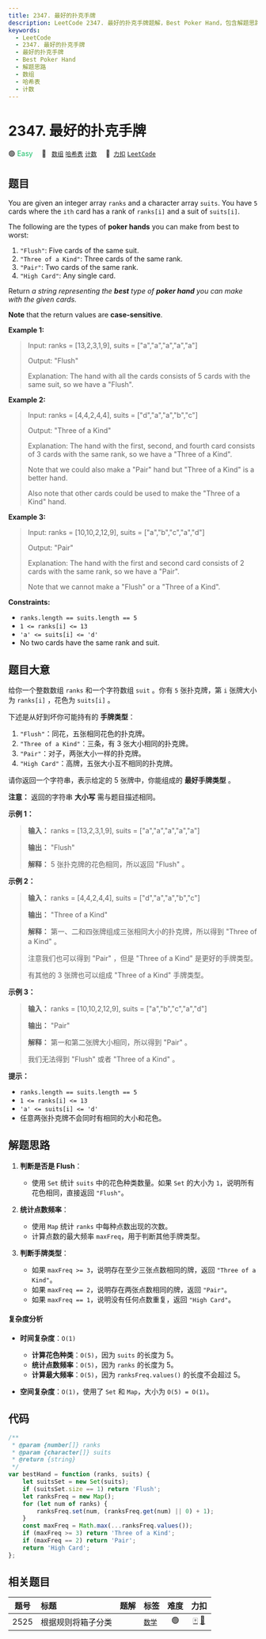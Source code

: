 ```yaml
---
title: 2347. 最好的扑克手牌
description: LeetCode 2347. 最好的扑克手牌题解，Best Poker Hand，包含解题思路、复杂度分析以及完整的 JavaScript 代码实现。
keywords:
  - LeetCode
  - 2347. 最好的扑克手牌
  - 最好的扑克手牌
  - Best Poker Hand
  - 解题思路
  - 数组
  - 哈希表
  - 计数
---
```


# 2347. 最好的扑克手牌

🟢 <font color=#15bd66>Easy</font>&emsp; 🔖&ensp; [`数组`](/tag/array.md) [`哈希表`](/tag/hash-table.md) [`计数`](/tag/counting.md)&emsp; 🔗&ensp;[`力扣`](https://leetcode.cn/problems/best-poker-hand) [`LeetCode`](https://leetcode.com/problems/best-poker-hand)

## 题目

You are given an integer array `ranks` and a character array `suits`. You have
`5` cards where the `ith` card has a rank of `ranks[i]` and a suit of
`suits[i]`.

The following are the types of **poker hands** you can make from best to
worst:

1. `"Flush"`: Five cards of the same suit.
2. `"Three of a Kind"`: Three cards of the same rank.
3. `"Pair"`: Two cards of the same rank.
4. `"High Card"`: Any single card.

Return _a string representing the **best** type of **poker hand** you can make
with the given cards._

**Note** that the return values are **case-sensitive**.

**Example 1:**

> Input: ranks = [13,2,3,1,9], suits = ["a","a","a","a","a"]
>
> Output: "Flush"
>
> Explanation: The hand with all the cards consists of 5 cards with the same suit, so we have a "Flush".

**Example 2:**

> Input: ranks = [4,4,2,4,4], suits = ["d","a","a","b","c"]
>
> Output: "Three of a Kind"
>
> Explanation: The hand with the first, second, and fourth card consists of 3 cards with the same rank, so we have a "Three of a Kind".
>
> Note that we could also make a "Pair" hand but "Three of a Kind" is a better hand.
>
> Also note that other cards could be used to make the "Three of a Kind" hand.

**Example 3:**

> Input: ranks = [10,10,2,12,9], suits = ["a","b","c","a","d"]
>
> Output: "Pair"
>
> Explanation: The hand with the first and second card consists of 2 cards with the same rank, so we have a "Pair".
>
> Note that we cannot make a "Flush" or a "Three of a Kind".

**Constraints:**

- `ranks.length == suits.length == 5`
- `1 <= ranks[i] <= 13`
- `'a' <= suits[i] <= 'd'`
- No two cards have the same rank and suit.

## 题目大意

给你一个整数数组 `ranks` 和一个字符数组 `suit` 。你有 `5` 张扑克牌，第 `i` 张牌大小为 `ranks[i]` ，花色为
`suits[i]` 。

下述是从好到坏你可能持有的 **手牌类型**：

1. `"Flush"`：同花，五张相同花色的扑克牌。
2. `"Three of a Kind"`：三条，有 3 张大小相同的扑克牌。
3. `"Pair"`：对子，两张大小一样的扑克牌。
4. `"High Card"`：高牌，五张大小互不相同的扑克牌。

请你返回一个字符串，表示给定的 5 张牌中，你能组成的 **最好手牌类型** 。

**注意：** 返回的字符串 **大小写** 需与题目描述相同。

**示例 1：**

> **输入：** ranks = [13,2,3,1,9], suits = ["a","a","a","a","a"]
>
> **输出：** "Flush"
>
> **解释：** 5 张扑克牌的花色相同，所以返回 "Flush" 。

**示例 2：**

> **输入：** ranks = [4,4,2,4,4], suits = ["d","a","a","b","c"]
>
> **输出：** "Three of a Kind"
>
> **解释：** 第一、二和四张牌组成三张相同大小的扑克牌，所以得到 "Three of a Kind" 。
>
> 注意我们也可以得到 "Pair" ，但是 "Three of a Kind" 是更好的手牌类型。
>
> 有其他的 3 张牌也可以组成 "Three of a Kind" 手牌类型。

**示例 3：**

> **输入：** ranks = [10,10,2,12,9], suits = ["a","b","c","a","d"]
>
> **输出：** "Pair"
>
> **解释：** 第一和第二张牌大小相同，所以得到 "Pair" 。
>
> 我们无法得到 "Flush" 或者 "Three of a Kind" 。

**提示：**

- `ranks.length == suits.length == 5`
- `1 <= ranks[i] <= 13`
- `'a' <= suits[i] <= 'd'`
- 任意两张扑克牌不会同时有相同的大小和花色。

## 解题思路

1. **判断是否是 Flush**：

   - 使用 `Set` 统计 `suits` 中的花色种类数量。如果 `Set` 的大小为 `1`，说明所有花色相同，直接返回 `"Flush"`。

2. **统计点数频率**：

   - 使用 `Map` 统计 `ranks` 中每种点数出现的次数。
   - 计算点数的最大频率 `maxFreq`，用于判断其他手牌类型。

3. **判断手牌类型**：
   - 如果 `maxFreq >= 3`，说明存在至少三张点数相同的牌，返回 `"Three of a Kind"`。
   - 如果 `maxFreq == 2`，说明存在两张点数相同的牌，返回 `"Pair"`。
   - 如果 `maxFreq == 1`，说明没有任何点数重复，返回 `"High Card"`。

#### 复杂度分析

- **时间复杂度**：`O(1)`

  - **计算花色种类**：`O(5)`，因为 `suits` 的长度为 5。
  - **统计点数频率**：`O(5)`，因为 `ranks` 的长度为 5。
  - **计算最大频率**：`O(5)`，因为 `ranksFreq.values()` 的长度不会超过 5。

- **空间复杂度**：`O(1)`，使用了 `Set` 和 `Map`，大小为 `O(5) = O(1)`。

## 代码

```javascript
/**
 * @param {number[]} ranks
 * @param {character[]} suits
 * @return {string}
 */
var bestHand = function (ranks, suits) {
	let suitsSet = new Set(suits);
	if (suitsSet.size == 1) return 'Flush';
	let ranksFreq = new Map();
	for (let num of ranks) {
		ranksFreq.set(num, (ranksFreq.get(num) || 0) + 1);
	}
	const maxFreq = Math.max(...ranksFreq.values());
	if (maxFreq >= 3) return 'Three of a Kind';
	if (maxFreq == 2) return 'Pair';
	return 'High Card';
};
```

## 相关题目

<!-- prettier-ignore -->
| 题号 | 标题 | 题解 | 标签 | 难度 | 力扣 |
| :------: | :------ | :------: | :------ | :------: | :------: |
| 2525 | 根据规则将箱子分类 |  |  [`数学`](/tag/math.md) | 🟢 | [🀄️](https://leetcode.cn/problems/categorize-box-according-to-criteria) [🔗](https://leetcode.com/problems/categorize-box-according-to-criteria) |